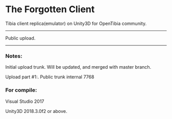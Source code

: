 The  Forgotten Client
=====
Tibia client replica(emulator) on Unity3D for OpenTibia community.

*** 
Public upload.
***
### Notes:

Initial upload trunk. Will be updated, and merged with master branch.

Upload part #1:. Public trunk internal 7768

### For compile:

Visual Studio 2017

Unity3D 2018.3.0f2 or above.



